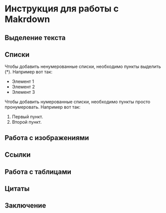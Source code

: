 # Инструкция для работы с Makrdown

## Выделение текста

## Списки

Чтобы добавить ненумерованные списки, необходимо пункты выделить (*). Например вот так:
* Элемент 1
* Элемент 2
* Элемент 3

Чтобы добавить нумерованные списки, необходимо пункты просто пронумеровать. Например вот так:
1. Первый пункт.
2. Второй пункт.

## Работа с изображениями

## Ссылки

## Работа с таблицами

## Цитаты

## Заключение